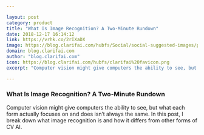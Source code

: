 ```yaml
---

layout: post
category: product
title: "What Is Image Recognition? A Two-Minute Rundown"
date: 2018-12-17 16:14:12
link: https://vrhk.co/2rIXaDX
image: https://blog.clarifai.com/hubfs/Social/social-suggested-images/photos3.jpeg#keepProtocol
domain: blog.clarifai.com
author: "blog.clarifai.com"
icon: https://blog.clarifai.com/hubfs/clarifai%20favicon.png
excerpt: "Computer vision might give computers the ability to see, but what each form actually focuses on and does isn’t always the same. In this post, I break down what image recognition is and how it differs from other forms of CV AI."

---
```


### What Is Image Recognition? A Two-Minute Rundown

Computer vision might give computers the ability to see, but what each form actually focuses on and does isn’t always the same. In this post, I break down what image recognition is and how it differs from other forms of CV AI.